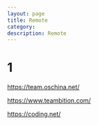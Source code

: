```yaml
---
layout: page
title: Remote
category: 
description: Remote
---
```


# 1 

https://team.oschina.net/

https://www.teambition.com/

https://coding.net/

# 


